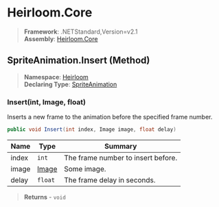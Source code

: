 # Heirloom.Core

> **Framework**: .NETStandard,Version=v2.1  
> **Assembly**: [Heirloom.Core][0]

## SpriteAnimation.Insert (Method)

> **Namespace**: [Heirloom][0]  
> **Declaring Type**: [SpriteAnimation][1]

### Insert(int, Image, float)

Inserts a new frame to the animation before the specified frame number.

```cs
public void Insert(int index, Image image, float delay)
```

| Name  | Type       | Summary                            |
|-------|------------|------------------------------------|
| index | `int`      | The frame number to insert before. |
| image | [Image][2] | Some image.                        |
| delay | `float`    | The frame delay in seconds.        |

> **Returns** - `void`

[0]: ../../../Heirloom.Core.md
[1]: ../SpriteAnimation.md
[2]: ../Image.md
